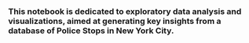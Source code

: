 ### This notebook is dedicated to exploratory data analysis and visualizations, aimed at generating key insights from a database of Police Stops in New York City.
